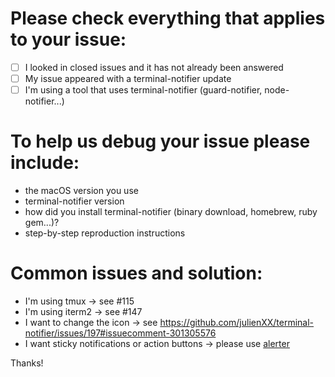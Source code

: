 # Please check everything that applies to your issue:
- [ ] I looked in closed issues and it has not already been answered
- [ ] My issue appeared with a terminal-notifier update
- [ ] I'm using a tool that uses terminal-notifier (guard-notifier, node-notifier...)

# To help us debug your issue please include:
- the macOS version you use
- terminal-notifier version
- how did you install terminal-notifier (binary download, homebrew, ruby gem...)?
- step-by-step reproduction instructions

# Common issues and solution:
- I'm using tmux -> see #115
- I'm using iterm2 -> see #147
- I want to change the icon -> see https://github.com/julienXX/terminal-notifier/issues/197#issuecomment-301305576
- I want sticky notifications or action buttons -> please use [alerter](https://github.com/vjeantet/alerter)

Thanks!
